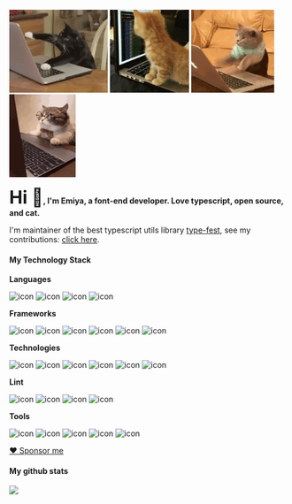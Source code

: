 <p float="left">
<img height='150' src='./cat-coding/1.gif'>
<img height='150' src='./cat-coding/2.gif'>
<img height='150' src='./cat-coding/3.gif'>
<img height='150' src='./cat-coding/4.gif'>
</p>

**<font size='6'>Hi 👋</font>, I'm Emiya, a font-end developer. Love typescript, open source, and cat.**

I'm maintainer of the best typescript utils library [type-fest](https://github.com/sindresorhus/type-fest), see my contributions: [click here](https://github.com/sindresorhus/type-fest/pulls?q=is%3Apr+author%3AEmiyaaaaa+is%3Amerged+).

#### My Technology Stack

**Languages**

![icon](https://img.shields.io/badge/Typescript-%23404040?logo=typescript)
![icon](https://img.shields.io/badge/Javascript-%23404040?logo=Javascript)
![icon](https://img.shields.io/badge/Html5-%23404040?logo=html5)
![icon](https://img.shields.io/badge/CSS3-%23404040?logo=css3)

**Frameworks**

![icon](https://img.shields.io/badge/React-%23404040?logo=React)
![icon](https://img.shields.io/badge/Svelte-%23404040?logo=Svelte)
![icon](https://img.shields.io/badge/Next-%23404040?logo=nextdotjs)
![icon](https://img.shields.io/badge/Tailwind_css-%23404040?logo=tailwindcss)
![icon](https://img.shields.io/badge/Node.js-%23404040?logo=nodedotjs)
![icon](https://img.shields.io/badge/koa.js-%23404040?logo=koa)

**Technologies**

![icon](https://img.shields.io/badge/Vite-%23404040?logo=Vite)
![icon](https://img.shields.io/badge/Rollup-%23404040?logo=Rollupdotjs)
![icon](https://img.shields.io/badge/Turborepo-%23404040?logo=turborepo)
![icon](https://img.shields.io/badge/Vitest-%23404040?logo=Vitest)
![icon](https://img.shields.io/badge/Three.js-%23404040?logo=threedotjs)
![icon](https://img.shields.io/badge/MySQL-%23404040?logo=mysql)

**Lint**

![icon](https://img.shields.io/badge/Biome-%23404040?logo=biome)
![icon](https://img.shields.io/badge/Eslint-%23404040?logo=eslint)
![icon](https://img.shields.io/badge/prettier-%23404040?logo=prettier)
![icon](https://img.shields.io/badge/xo-%23404040?logo=xo)

**Tools**

![icon](https://img.shields.io/badge/Shell-%23404040?logo=gnubash)
![icon](https://img.shields.io/badge/Git-%23404040?logo=git)
![icon](https://img.shields.io/badge/npm-%23404040?logo=npm)
![icon](https://img.shields.io/badge/Github_actions-%23404040?logo=githubactions)
![icon](https://img.shields.io/badge/Github_copilot-%23404040?logo=githubcopilot)

[❤ Sponsor me](https://afdian.net/a/emiyaaaaa)

#### My github stats
<picture>
<source 
  srcset="https://github-readme-stats.vercel.app/api?username=Emiyaaaaa&icon_color=20A9A0&show_icons=true&theme=transparent&hide_border=true&title_color=00ADA2&text_color=E6EDF3&include_all_commits=true&hide_rank=true&hide_title=true"
  media="(prefers-color-scheme: dark)"
/>
<source
  srcset="https://github-readme-stats.vercel.app/api?username=Emiyaaaaa&icon_color=20A9A0&show_icons=true&theme=transparent&hide_border=true&title_color=00ADA2&text_color=24292F&include_all_commits=true&hide_rank=true&hide_title=true"
  media="(prefers-color-scheme: light), (prefers-color-scheme: no-preference)"
/>
<img src="https://github-readme-stats.vercel.app/api?username=Emiyaaaaa&icon_color=20A9A0&show_icons=true&theme=transparent&hide_border=true&title_color=00ADA2&text_color=E6EDF3&include_all_commits=true&hide_rank=true&hide_title=true" />
</picture>

